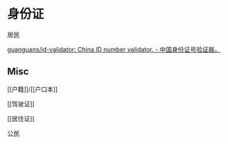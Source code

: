 # 身份证

居民










[guanguans/id-validator: China ID number validator. - 中国身份证号验证器。](https://github.com/guanguans/id-validator)


## Misc

[[户籍]]/[[户口本]]

[[驾驶证]]

[[居住证]]

公民




